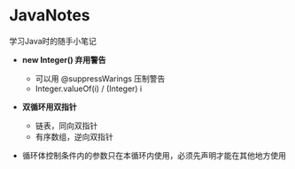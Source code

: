 # JavaNotes
学习Java时的随手小笔记

- **new Integer() 弃用警告**
    - 可以用 @suppressWarings 压制警告
    - Integer.valueOf(i) / (Integer) i

- **双循环用双指针**
    - 链表，同向双指针
    - 有序数组，逆向双指针

- 循环体控制条件内的参数只在本循环内使用，必须先声明才能在其他地方使用
